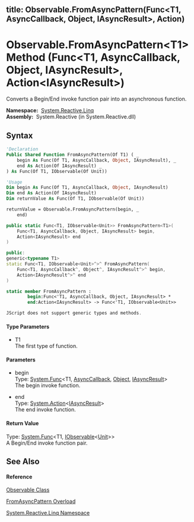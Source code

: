 title: Observable.FromAsyncPattern<T1>(Func<T1, AsyncCallback, Object, IAsyncResult>, Action<IAsyncResult>)
---
# Observable.FromAsyncPattern\<T1\> Method (Func\<T1, AsyncCallback, Object, IAsyncResult\>, Action\<IAsyncResult\>)

Converts a Begin/End invoke function pair into an asynchronous function.

**Namespace:**  [System.Reactive.Linq](System.Reactive.Linq/System.Reactive.Linq)  
**Assembly:**  System.Reactive (in System.Reactive.dll)

## Syntax

```vb
'Declaration
Public Shared Function FromAsyncPattern(Of T1) ( _
    begin As Func(Of T1, AsyncCallback, Object, IAsyncResult), _
    end As Action(Of IAsyncResult) _
) As Func(Of T1, IObservable(Of Unit))
```

```vb
'Usage
Dim begin As Func(Of T1, AsyncCallback, Object, IAsyncResult)
Dim end As Action(Of IAsyncResult)
Dim returnValue As Func(Of T1, IObservable(Of Unit))

returnValue = Observable.FromAsyncPattern(begin, _
    end)
```

```csharp
public static Func<T1, IObservable<Unit>> FromAsyncPattern<T1>(
    Func<T1, AsyncCallback, Object, IAsyncResult> begin,
    Action<IAsyncResult> end
)
```

```c++
public:
generic<typename T1>
static Func<T1, IObservable<Unit>^>^ FromAsyncPattern(
    Func<T1, AsyncCallback^, Object^, IAsyncResult^>^ begin, 
    Action<IAsyncResult^>^ end
)
```

```fsharp
static member FromAsyncPattern : 
        begin:Func<'T1, AsyncCallback, Object, IAsyncResult> * 
        end:Action<IAsyncResult> -> Func<'T1, IObservable<Unit>> 
```

```javascript
JScript does not support generic types and methods.
```

#### Type Parameters

- T1  
  The first type of function.

#### Parameters

- begin  
  Type: [System.Func](https://msdn.microsoft.com/en-us/library/Bb549430)\<T1, [AsyncCallback](https://msdn.microsoft.com/en-us/library/ckbe7yh5), [Object](https://msdn.microsoft.com/en-us/library/e5kfa45b), [IAsyncResult](https://msdn.microsoft.com/en-us/library/ft8a6455)\>  
  The begin invoke function.

- end  
  Type: [System.Action](https://msdn.microsoft.com/en-us/library/018hxwa8)\<[IAsyncResult](https://msdn.microsoft.com/en-us/library/ft8a6455)\>  
  The end invoke function.

#### Return Value

Type: [System.Func](https://msdn.microsoft.com/en-us/library/Bb549151)\<T1, [IObservable](https://msdn.microsoft.com/en-us/library/Dd990377)\<[Unit](Unit/Unit)\>\>  
A Begin/End invoke function pair.

## See Also

#### Reference

[Observable Class](Observable/Observable)

[FromAsyncPattern Overload](FromAsyncPattern/Observable.FromAsyncPattern)

[System.Reactive.Linq Namespace](System.Reactive.Linq/System.Reactive.Linq)







